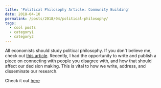 ```yaml
---
title: 'Political Philosophy Article: Community Building'
date: 2018-04-10
permalink: /posts/2018/04/political-philosophy/
tags:
  - cool posts
  - category1
  - category2
---
```


All economists should study political philosophy. If you don't believe me, check out [this article](https://pubs.aeaweb.org/doi/pdfplus/10.1257/jep.27.4.121). 
Recently, I had the opportunity to write and publish a piece on connecting with people you disagree with, and how that should affect our decision making. This is vital to how we write, address, and disseminate our research. 

Check it out [here](http://politikos.byu.edu/SigmaMag/2018.pdf#page=86)
